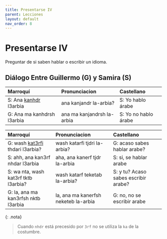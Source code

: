 ```yaml
---
title: Presentarse IV
parent: Lecciones
layout: default
nav_order: 8
---
```


# Presentarse IV

Preguntar de si saben hablar o escribir un idioma.

## Diálogo Entre Guillermo (G) y Samira (S)

| Marroquí                                  | Pronunciacion              | Castellano           |
|:------------------------------------------|:---------------------------|:---------------------|
| S: Ana [kanhdr](../verbos/hablar) l3arbia | ana kanjandr la-arbia?     | S: Yo hablo árabe    |
| G: Ana ma kanhdrsh l3arbia                | ana ma kanjandrsh la-arbia | S: Yo no hablo árabe |


| Marroquí                                           | Pronunciacion                        | Castellano                           |
|:---------------------------------------------------|:-------------------------------------|:-------------------------------------|
| G: wash [kat3rfi](../verbos/saber) thdari l3arbia? | wash katarfi tjdri la-arbia?         | G: acaso sabes hablar arabe?         |
| S: ahh, ana kan3rf nhdar l3arbia                   | aha, ana kanerf tjdr la-arbia        | S: si, se hablar arabe               |
| S: wa nta, wash kat3rf tktb l3arbia?               | wash katarf teketab la-arbia?        | S: y tu? Acaso sabes escribir arabe? |
| G: la, ana ma kan3rfsh nktb l3arbia                | la, ana ma kanerfsh neketeb la-arbia | G: no, no se escribir arabe          |

{: .nota}
> Cuando `nhdr` está precesido por `3rf` no se utiliza la `ka` de la costumbre.